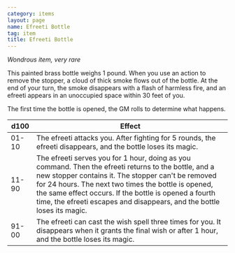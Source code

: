 ```yaml
---
category: items
layout: page
name: Efreeti Bottle
tag: item
title: Efreeti Bottle 
---
```

_Wondrous item, very rare_ 

This painted brass bottle weighs 1 pound. When you use an action to remove the stopper, a cloud of thick smoke flows out of the bottle. At the end of your turn, the smoke disappears with a flash of harmless fire, and an efreeti appears in an unoccupied space within 30 feet of you.

The first time the bottle is opened, the GM rolls to determine what happens. 

| d100  | Effect                                                                                                        |
|-------|---------------------------------------------------------------------------------------------------------------|
| 01-10 | The efreeti attacks you. After fighting for 5 rounds, the efreeti disappears, and the bottle loses its magic. |
| 11-90 | The efreeti serves you for 1 hour, doing as you command. Then the efreeti returns to the bottle, and a new stopper contains it. The stopper can't be removed for 24 hours. The next two times the bottle is opened, the same effect occurs. If the bottle is opened a fourth time, the efreeti escapes and disappears, and the bottle loses its magic. |
| 91-00 |  The efreeti can cast the wish spell three times for you. It disappears when it grants the final wish or after 1 hour, and the bottle loses its magic. | 